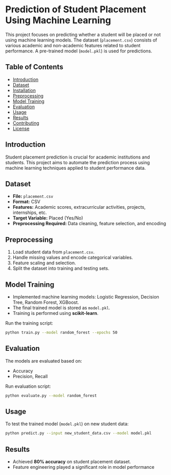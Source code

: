 # Prediction of Student Placement Using Machine Learning

This project focuses on predicting whether a student will be placed or not using machine learning models. The dataset (`placement.csv`) consists of various academic and non-academic features related to student performance. A pre-trained model (`model.pkl`) is used for predictions.

## Table of Contents

- [Introduction](#introduction)
- [Dataset](#dataset)
- [Installation](#installation)
- [Preprocessing](#preprocessing)
- [Model Training](#model-training)
- [Evaluation](#evaluation)
- [Usage](#usage)
- [Results](#results)
- [Contributing](#contributing)
- [License](#license)

## Introduction

Student placement prediction is crucial for academic institutions and students. This project aims to automate the prediction process using machine learning techniques applied to student performance data.

## Dataset

- **File:** `placement.csv`
- **Format:** CSV
- **Features:** Academic scores, extracurricular activities, projects, internships, etc.
- **Target Variable:** Placed (Yes/No)
- **Preprocessing Required:** Data cleaning, feature selection, and encoding

## Preprocessing

1. Load student data from `placement.csv`.
2. Handle missing values and encode categorical variables.
3. Feature scaling and selection.
4. Split the dataset into training and testing sets.

## Model Training

- Implemented machine learning models: Logistic Regression, Decision Tree, Random Forest, XGBoost.
- The final trained model is stored as `model.pkl`.
- Training is performed using **scikit-learn**.

Run the training script:

```bash
python train.py --model random_forest --epochs 50
```

## Evaluation

The models are evaluated based on:

- Accuracy
- Precision, Recall

Run evaluation script:

```bash
python evaluate.py --model random_forest
```

## Usage

To test the trained model (`model.pkl`) on new student data:

```bash
python predict.py --input new_student_data.csv --model model.pkl
```

## Results

- Achieved **80% accuracy** on student placement dataset.
- Feature engineering played a significant role in model performance

